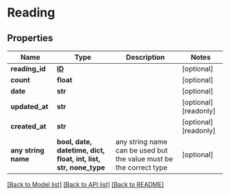 # Reading


## Properties
Name | Type | Description | Notes
------------ | ------------- | ------------- | -------------
**reading_id** | [**ID**](ID.md) |  | [optional] 
**count** | **float** |  | [optional] 
**date** | **str** |  | [optional] 
**updated_at** | **str** |  | [optional] [readonly] 
**created_at** | **str** |  | [optional] [readonly] 
**any string name** | **bool, date, datetime, dict, float, int, list, str, none_type** | any string name can be used but the value must be the correct type | [optional]

[[Back to Model list]](../README.md#documentation-for-models) [[Back to API list]](../README.md#documentation-for-api-endpoints) [[Back to README]](../README.md)


